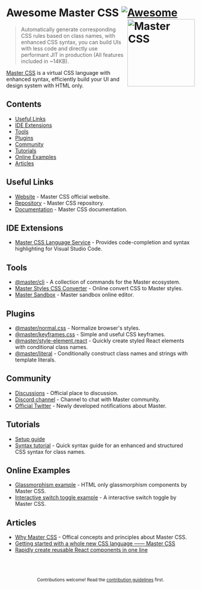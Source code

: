 
# Awesome Master CSS [![Awesome](https://awesome.re/badge.svg)](https://github.com/sindresorhus/awesome) <a href="https://css.master.co"><img src="https://raw.githubusercontent.com/master-co/package/document/images/logo-and-text.svg" width="180" align="right" alt="Master CSS"></a>

> Automatically generate corresponding CSS rules based on class names, with enhanced CSS syntax, you can build UIs with less code and directly use performant JIT in production (All features included in ~14KB).

[Master CSS](https://css.master.co) is a virtual CSS language with enhanced syntax, efficiently build your UI and design system with HTML only.


## Contents 
- [Useful Links](#useful-links)
- [IDE Extensions](#ide-extensions)
- [Tools](#tools)
- [Plugins](#plugins)
- [Community](#community)
- [Tutorials](#tutorials)
- [Online Examples](#online-examples)
- [Articles](#articles)

## Useful Links
- [Website](https://css.master.co) - Master CSS official website.
- [Repository](https://github.com/master-co/css) - Master CSS repository.
- [Documentation](https://docs.master.co/css) - Master CSS documentation.

## IDE Extensions
- [Master CSS Language Service](https://marketplace.visualstudio.com/items?itemName=masterco.master-css-language-service) - Provides code-completion and syntax highlighting for Visual Studio Code.

## Tools
- [@master/cli](https://github.com/master-co/cli) - A collection of commands for the Master ecosystem.
- [Master Styles CSS Converter](https://github.com/serkodev/master-styles-css-converter) - Online convert CSS to Master styles.
- [Master Sandbox](https://sandbox.master.co) - Master sandbox online editor.

## Plugins 
- [@master/normal.css](https://github.com/master-co/normal.css) - Normalize browser's styles.
- [@master/keyframes.css](https://github.com/master-co/keyframes.css) - Simple and useful CSS keyframes.
- [@master/style-element.react](https://github.com/master-co/style-element.react) - Quickly create styled React elements with conditional class names.
- [@master/literal](https://github.com/master-co/literal) - Conditionally construct class names and strings with template literals.

## Community
- [Discussions](https://github.com/master-co/css/discussions) - Official place to discussion.
- [Discord channel](https://discord.gg/sZNKpAAAw6) - Channel to chat with Master community.
- [Official Twitter](https://twitter.com/mastercorg) - Newly developed notifications about Master.

## Tutorials
- [Setup guide](https://docs.master.co/css/setup)
- [Syntax tutorial](https://docs.master.co/css/syntax-tutorial) - Quick syntax guide for an enhanced and structured CSS syntax for class names.

## Online Examples
- [Glassmorphism example](https://codepen.io/aron-tw/pen/LYOGzdY) - HTML only glassmorphism components by Master CSS.
- [Interactive switch toggle example](https://codepen.io/aron-tw/pen/zYpyQyV) - A interactive switch toggle by Master CSS.

## Articles
- [Why Master CSS](https://docs.master.co/css/why-master-css) - Offical concepts and principles about Master CSS.
- [Getting started with a whole new CSS language —— Master CSS](https://dev.to/aron/getting-started-with-a-whole-new-css-language-master-css-12l0)
- [Rapidly create reusable React components in one line](https://dev.to/aron/rapidly-create-reusable-react-components-59fd)

<p align="center">
  <br/>
  <br/>
  <br/>
  <sub>Contributions welcome! Read the <a href="./contributing.md">contribution guidelines</a> first.</sub>
</p>

